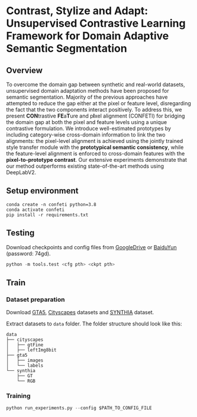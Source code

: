 # Contrast, Stylize and Adapt: Unsupervised Contrastive Learning Framework for Domain Adaptive Semantic Segmentation

## Overview

To overcome the domain gap between synthetic and real-world datasets, unsupervised domain adaptation methods have been proposed for semantic segmentation. Majority of the previous approaches have attempted to reduce the gap either at the pixel or feature level, disregarding the fact that the two components interact positively. To address this, we present **CON**trastive **FE**a**T**ure and p**I**xel alignment (CONFETI) for bridging the domain gap at both the pixel and feature levels using a unique contrastive formulation. We introduce well-estimated prototypes by including category-wise cross-domain information to link the two alignments: the pixel-level alignment is achieved using the jointly trained style transfer module with the **prototypical semantic consistency**, while the feature-level alignment is enforced to cross-domain features with the **pixel-to-prototype contrast**. Our extensive experiments demonstrate that our method outperforms existing state-of-the-art methods using DeepLabV2.

## Setup environment

```
conda create -n confeti python=3.8
conda activate confeti
pip install -r requirements.txt
```

## Testing

Download checkpoints and config files from [GoogleDrive](https://drive.google.com/drive/folders/1CaClev_jycGgwrlgdVrqh_qSIODEPsEE?usp=sharing) or [BaiduYun](https://pan.baidu.com/s/1_l8x-Yd80wFrLqVD9_Vd9A) (password: 74gd).
 
```python
python -m tools.test <cfg pth> <ckpt pth>
```

## Train

### Dataset preparation

Download [GTA5](https://download.visinf.tu-darmstadt.de/data/from_games/), [Cityscapes](https://www.cityscapes-dataset.com/) datasets and [SYNTHIA](https://synthia-dataset.net/downloads/) dataset.

Extract datasets to `data` folder. The folder structure should look like this:

```
data
├── cityscapes
│   ├── gtFine
│   ├── leftImg8bit
├── gta5
│   ├── images
│   └── labels
└── synthia
    ├── GT
    └── RGB
```

### Training
```python
python run_experiments.py --config $PATH_TO_CONFIG_FILE
```